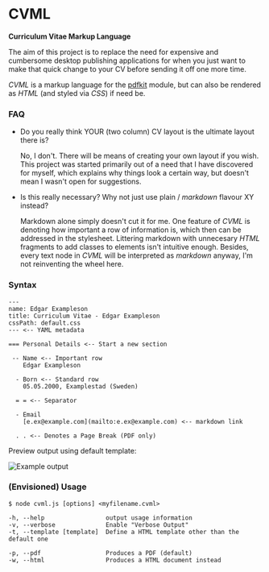 # CVML
**Curriculum Vitae Markup Language**

The aim of this project is to replace the need for expensive and cumbersome desktop publishing applications for when you just want to make that quick change to your CV before sending it off one more time.

_CVML_ is a markup language for the [pdfkit](http://pdfkit.org) module, but can also be rendered as _HTML_ (and styled via _CSS_) if need be.


### FAQ

- Do you really think YOUR (two column) CV layout is the ultimate layout there is?
  
    No, I don't. There will be means of creating your own layout if you wish. This project was started primarily out of a need that I have discovered for myself, which explains why things look a certain way, but doesn't mean I wasn't open for suggestions.

- Is this really necessary? Why not just use plain / _markdown_ flavour XY instead?

    Markdown alone simply doesn't cut it for me. One feature of _CVML_ is denoting how important a row of information is, which then can be addressed in the stylesheet. Littering markdown with unnecesary _HTML_ fragments to add classes to elements isn't intuitive enough. Besides, every text node in _CVML_ will be interpreted as _markdown_ anyway, I'm not reinventing the wheel here.

### Syntax

    ---
    name: Edgar Exampleson
    title: Curriculum Vitae - Edgar Exampleson
    cssPath: default.css
    --- <-- YAML metadata

    === Personal Details <-- Start a new section

     -- Name <-- Important row
        Edgar Exampleson

      - Born <-- Standard row
        05.05.2000, Examplestad (Sweden)

      = = <-- Separator

      - Email
        [e.ex@example.com](mailto:e.ex@example.com) <-- markdown link

      . . <-- Denotes a Page Break (PDF only)

Preview output using default template:

![Example output](http://drop.lostwith.us/preview/cvml_example_output.png)

### (Envisioned) Usage

    $ node cvml.js [options] <myfilename.cvml>

    -h, --help                 output usage information
    -v, --verbose              Enable "Verbose Output"
    -t, --template [template]  Define a HTML template other than the default one

    -p, --pdf                  Produces a PDF (default)
    -w, --html                 Produces a HTML document instead
